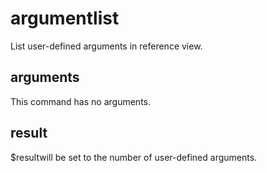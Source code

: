 # argumentlist

List user-defined arguments in reference view.

## arguments

This command has no arguments.

## result

$resultwill be set to the number of user-defined arguments.
